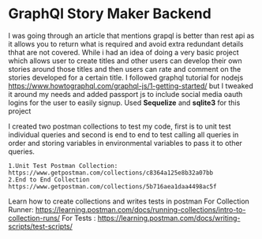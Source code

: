 # GraphQl Story Maker Backend

I was going through an article that mentions grapql is better than rest api as it allows you to return what is required and avoid extra redundant details thhat are not covered. 
While i had an idea of doing a very basic project which allows user to create titles and other users can develop their own stories around those titles and then users can rate and comment on the stories developed for a certain title. 
I followed graphql tutorial for nodejs https://www.howtographql.com/graphql-js/1-getting-started/ 
but I tweaked it around my needs and added passport js to include social media oauth logins for the user to easily signup. Used **Sequelize** and **sqlite3** for this project

I created two postman collections to test my code,
first is to unit test individual queries and second is end to end to test calling all queries in order and storing variables in environmental variables to pass it to other queries.
```
1.Unit Test Postman Collection: https://www.getpostman.com/collections/c8364a125e8b32a07bb
2.End to End Collection https://www.getpostman.com/collections/5b716aea1daa4498ac5f
```
Learn how to create collections and writes tests in postman
For Collection Runner: https://learning.postman.com/docs/running-collections/intro-to-collection-runs/
For Tests : https://learning.postman.com/docs/writing-scripts/test-scripts/
